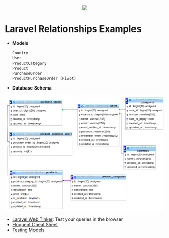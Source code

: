 <p align="center"><img src="https://res.cloudinary.com/dtfbvvkyp/image/upload/v1566331377/laravel-logolockup-cmyk-red.svg" width="400"></p>

# Laravel Relationships Examples

* **Models**

    ```text
    Country
    User
    ProductCategory
    Product
    PurchaseOrder
    ProductPurchaseOrder (Pivot)
    ```


* **Database Schema**

![DB Schema](public/images/db.png)



* [Laravel Web Tinker](/tinker): Test your queries in the browser
* [Eloquent Cheat Sheet](md/eloquent-cheat-sheet.md)
* [Testing Models](md/testing.md)
